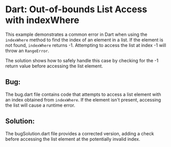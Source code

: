 # Dart: Out-of-bounds List Access with indexWhere

This example demonstrates a common error in Dart when using the `indexWhere` method to find the index of an element in a list.  If the element is not found, `indexWhere` returns -1.  Attempting to access the list at index -1 will throw an `RangeError`. 

The solution shows how to safely handle this case by checking for the -1 return value before accessing the list element.

## Bug:
The bug.dart file contains code that attempts to access a list element with an index obtained from `indexWhere`. If the element isn't present, accessing the list will cause a runtime error.

## Solution:
The bugSolution.dart file provides a corrected version, adding a check before accessing the list element at the potentially invalid index.